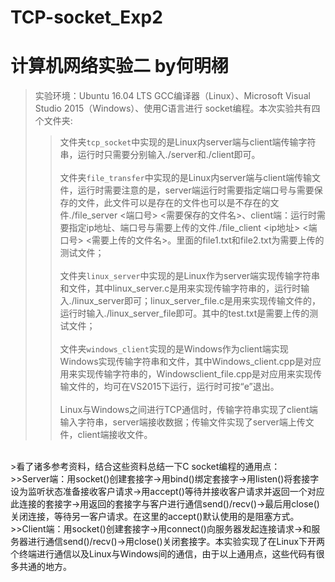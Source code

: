 # TCP-socket_Exp2
# 计算机网络实验二  by何明栩
>实验环境：Ubuntu 16.04 LTS GCC编译器（Linux）、Microsoft Visual Studio 2015（Windows）、使用C语言进行 socket编程。本次实验共有四个文件夹:<br>
>>文件夹`tcp_socket`中实现的是Linux内server端与client端传输字符串，运行时只需要分别输入./server和./client即可。<br><br>
>>文件夹`file_transfer`中实现的是Linux内server端与client端传输文件，运行时需要注意的是，server端运行时需要指定端口号与需要保存的文件，此文件可以是存在的文件也可以是不存在的文件./file_server <端口号> <需要保存的文件名>、client端：运行时需要指定ip地址、端口号与需要上传的文件./file_client <ip地址> <端口号> <需要上传的文件名>。里面的file1.txt和file2.txt为需要上传的测试文件；<br><br>
>>文件夹`linux_server`中实现的是Linux作为server端实现传输字符串和文件，其中linux_server.c是用来实现传输字符串的，运行时输入./linux_server即可；linux_server_file.c是用来实现传输文件的，运行时输入./linux_server_file即可。其中的test.txt是需要上传的测试文件；<br><br>
>>文件夹`windows_client`实现的是Windows作为client端实现Windows实现传输字符串和文件，其中Windows_client.cpp是对应用来实现传输字符串的，Windowsclient_file.cpp是对应用来实现传输文件的，均可在VS2015下运行，运行时可按“e”退出。<br><br>
>Linux与Windows之间进行TCP通信时，传输字符串实现了client端输入字符串，server端接收数据；传输文件实现了server端上传文件，client端接收文件。
<br>
>看了诸多参考资料，结合这些资料总结一下C socket编程的通用点：<br>
>>Server端：用socket()创建套接字->用bind()绑定套接字->用listen()将套接字设为监听状态准备接收客户请求->用accept()等待并接收客户请求并返回一个对应此连接的套接字->用返回的套接字与客户进行通信send()/recv()->最后用close()关闭连接，等待另一客户请求。在这里的accept()默认使用的是阻塞方式。
>>Client端：用socket()创建套接字->用connect()向服务器发起连接请求->和服务器进行通信send()/recv()->用close()关闭套接字。本实验实现了在Linux下开两个终端进行通信以及Linux与Windows间的通信，由于以上通用点，这些代码有很多共通的地方。
